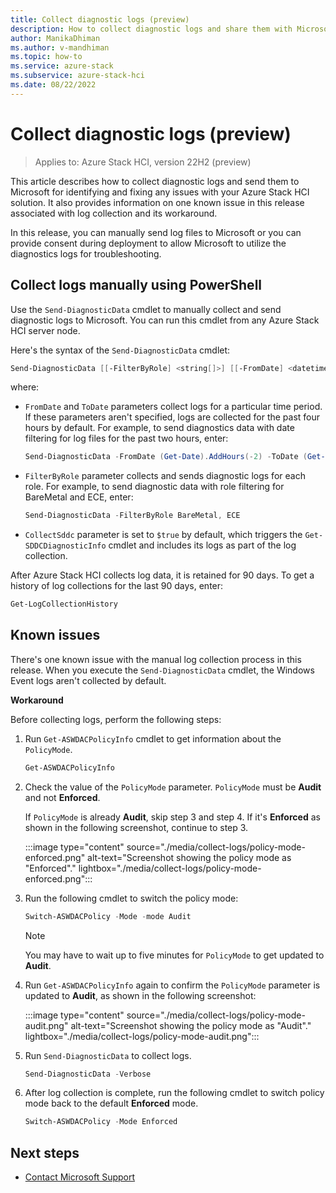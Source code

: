 ```yaml
---
title: Collect diagnostic logs (preview)
description: How to collect diagnostic logs and share them with Microsoft.
author: ManikaDhiman
ms.author: v-mandhiman
ms.topic: how-to
ms.service: azure-stack
ms.subservice: azure-stack-hci
ms.date: 08/22/2022
---
```


# Collect diagnostic logs (preview)

> Applies to: Azure Stack HCI, version 22H2 (preview)

This article describes how to collect diagnostic logs and send them to Microsoft for identifying and fixing any issues with your Azure Stack HCI solution. It also provides information on one known issue in this release associated with log collection and its workaround.

In this release, you can manually send log files to Microsoft or you can provide consent during deployment to allow Microsoft to utilize the diagnostics logs for troubleshooting.

## Collect logs manually using PowerShell

Use the `Send-DiagnosticData` cmdlet to manually collect and send diagnostic logs to Microsoft. You can run this cmdlet from any Azure Stack HCI server node.

Here's the syntax of the `Send-DiagnosticData` cmdlet:

```powershell
Send-DiagnosticData [[-FilterByRole] <string[]>] [[-FromDate] <datetime>] [[-ToDate] <datetime>] [[-CollectSddc] <bool>]  [<CommonParameters>]
```

where: 

- `FromDate` and `ToDate` parameters collect logs for a particular time period. If these parameters aren't specified, logs are collected for the past four hours by default. For example, to send diagnostics data with date filtering for log files for the past two hours, enter:

   ```powershell
   Send-DiagnosticData -FromDate (Get-Date).AddHours(-2) -ToDate (Get-Date)
   ```

- `FilterByRole` parameter collects and sends diagnostic logs for each role. For example, to send diagnostic data with role filtering for BareMetal and ECE, enter:

  ```powershell
  Send-DiagnosticData -FilterByRole BareMetal, ECE
  ```

- `CollectSddc` parameter is set to `$true` by default, which triggers the `Get-SDDCDiagnosticInfo` cmdlet and includes its logs as part of the log collection.

After Azure Stack HCI collects log data, it is retained for 90 days. To get a history of log collections for the last 90 days, enter:

  ```powershell
  Get-LogCollectionHistory  
  ```

## Known issues

There's one known issue with the manual log collection process in this release. When you execute the `Send-DiagnosticData` cmdlet, the Windows Event logs aren't collected by default.

**Workaround**

Before collecting logs, perform the following steps:

1. Run `Get-ASWDACPolicyInfo` cmdlet to get information about the `PolicyMode`.

   ```powershell
   Get-ASWDACPolicyInfo
   ```

1. Check the value of the `PolicyMode` parameter. `PolicyMode` must be **Audit** and not **Enforced**.

   If `PolicyMode` is already **Audit**, skip step 3 and step 4. If it's **Enforced** as shown in the following screenshot, continue to step 3.
    
   :::image type="content" source="./media/collect-logs/policy-mode-enforced.png" alt-text="Screenshot showing the policy mode as "Enforced"." lightbox="./media/collect-logs/policy-mode-enforced.png":::

1.  Run the following cmdlet to switch the policy mode:

    ```powershell
    Switch-ASWDACPolicy -Mode -mode Audit
    ```
    > [!NOTE]
    > You may have to wait up to five minutes for `PolicyMode` to get updated to **Audit**.

1. Run `Get-ASWDACPolicyInfo` again to confirm the `PolicyMode` parameter is updated to **Audit**, as shown in the following screenshot:

   :::image type="content" source="./media/collect-logs/policy-mode-audit.png" alt-text="Screenshot showing the policy mode as "Audit"." lightbox="./media/collect-logs/policy-mode-audit.png":::

1. Run `Send-DiagnosticData` to collect logs.

   ```powershell
   Send-DiagnosticData -Verbose
   ```

1. After log collection is complete, run the following cmdlet to switch policy mode back to the default **Enforced** mode.

    ```powershell
    Switch-ASWDACPolicy -Mode Enforced
    ```

## Next steps

- [Contact Microsoft Support](get-support.md)